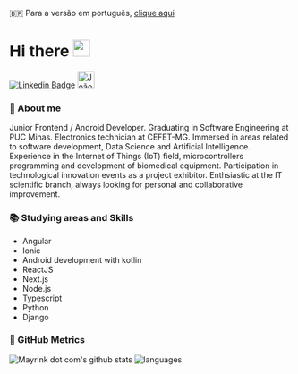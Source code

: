 🇧🇷 Para a versão em português, [clique aqui](./README_pt_br.md)

# Hi there <img height="30" src="https://i.imgur.com/yYqn19R.gif" />
[![Linkedin Badge](https://img.shields.io/badge/-João%20Pedro%20Mayrink-6633cc?style=flat-square&logo=Linkedin&logoColor=white&link=https://www.linkedin.com/in/joao-pedro-mayrink-de-jesus/)](https://www.linkedin.com/in/joao-pedro-mayrink-de-jesus/)
<a href="https://dev.to/mayrinkdotcom" target="_blank">
  <img src="https://d2fltix0v2e0sb.cloudfront.net/dev-badge.svg" alt="João Pedro Mayrink's DEV Community Profile" height="30" width="30">
</a>

### 👦 About me 

  Junior Frontend / Android Developer. Graduating in Software Engineering at PUC Minas. Electronics technician at CEFET-MG. Immersed in areas related to software development, Data Science and Artificial Intelligence. Experience in the Internet of Things (IoT) field, microcontrollers programming and development of biomedical equipment. Participation in technological innovation events as a project exhibitor. Enthsiastic at the IT scientific branch, always looking for personal and collaborative improvement. 
  
### 📚 Studying areas and Skills

  - Angular
  - Ionic
  - Android development with kotlin
  - ReactJS
  - Next.js
  - Node.js
  - Typescript
  - Python
  - Django

### 🎯 GitHub Metrics
![Mayrink dot com's github stats](https://github-readme-stats.vercel.app/api?username=mayrinkdotcom&show_icons=true&theme=dracula&title_color=6633cc&icon_color=6633cc)
![languages](https://github-readme-stats.vercel.app/api/top-langs/?username=mayrinkdotcom&hide=scss&layout=compact&theme=radical&title_color=6633cc)



<!--
**mayrinkdotcom/mayrinkdotcom** is a ✨ _special_ ✨ repository because its `README.md` (this file) appears on your GitHub profile.

Here are some ideas to get you started:

- 🔭 I’m currently working on ...
- 🌱 I’m currently learning ...
- 👯 I’m looking to collaborate on ...
- 🤔 I’m looking for help with ...
- 💬 Ask me about ...
- 📫 How to reach me: ...
- 😄 Pronouns: ...
- ⚡ Fun fact: ...
-->
